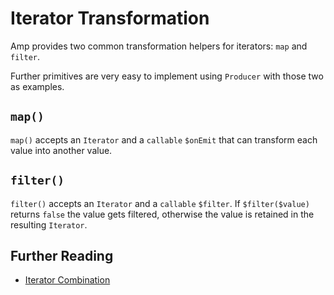 # Iterator Transformation

Amp provides two common transformation helpers for iterators: `map` and `filter`.

Further primitives are very easy to implement using `Producer` with those two as examples.

## `map()`

`map()` accepts an `Iterator` and a `callable` `$onEmit` that can transform each value into another value.

## `filter()`

`filter()` accepts an `Iterator` and a `callable` `$filter`. If `$filter($value)` returns `false` the value gets filtered, otherwise the value is retained in the resulting `Iterator`.

## Further Reading

 * [Iterator Combination](./combinators.md)
